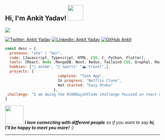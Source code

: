<h2> Hi, I'm Ankit Yadav! <img src="https://media.giphy.com/media/mGcNjsfWAjY5AEZNw6/giphy.gif" width="50"></h2>

![](https://github.com/nukucode/nukucode/blob/main/header_1.png)

[![Twitter: Ankit Yadav](https://img.shields.io/twitter/follow/Ankit?style=social)](https://twitter.com/nukucode)
[![Linkedin: Ankit Yadav](https://img.shields.io/badge/-Ankit-blue?style=flat-square&logo=Linkedin&logoColor=white&link=https://www.linkedin.com/in/nukucode/)](https://www.linkedin.com/in/nukucode/)
[![GitHub Ankit](https://img.shields.io/github/followers/nukucode?label=follow&style=social)](https://github.com/nukucode)

```javascript
const desc = {
  pronouns: "she" | "her",
  code: [Javascript, Typescript, HTML, CSS, C, Python, Flutter],
  tools: [React, Node ,MongoDB, Next, Redux, Tailwind CSS, Graphql, React Native, Firebase],
  hobbies: ["🤍 anime", "🏀 sports" "🏔️ travel",],
  projects: {
                        complete: "Task App",
                        In progress: "Netflix Clone",
                        Not started: "Easy Otaku"
                      },
 challenge: "I am doing the #100DaysOfCode challenge focused on react and typescript"
}
```

<img src="https://media.giphy.com/media/LnQjpWaON8nhr21vNW/giphy.gif" width="60"> <em><b>I love connecting with different people</b> so if you want to say <b>hi, I'll be happy to meet you more!</b> :)</em>

---
